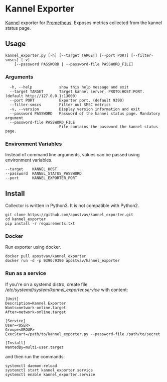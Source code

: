 # Kannel Exporter

[Kannel](http://www.kannel.org) exporter for [Prometheus](https://prometheus.io). Exposes metrics collected from the kannel status page.

## Usage
```
kannel_exporter.py [-h] [--target TARGET] [--port PORT] [--filter-smscs] [-v]
    [--password PASSWORD | --password-file PASSWORD_FILE]
```

### Arguments
```
  -h, --help            show this help message and exit
  --target TARGET       Target kannel server, PROTO:HOST:PORT. (default http://127.0.0.1:13000)
  --port PORT           Exporter port. (default 9390)
  --filter-smscs        Filter out SMSC metrics
  -v, --version         Display version information and exit
  --password PASSWORD   Password of the kannel status page. Mandatory argument
  --password-file PASSWORD_FILE
                        File contains the password the kannel status page.
```

### Environment Variables
Instead of command line arguments, values can be passed using environment variables.
```
--target    KANNEL_HOST
--password  KANNEL_STATUS_PASSWORD
--port      KANNEL_EXPORTER_PORT
```

## Install
Collector is written in Python3. It is not compatible with Python2.

```
git clone https://github.com/apostvav/kannel_exporter.git
cd kannel_exporter
pip install -r requirements.txt
```

### Docker
Run exporter using docker.
```
docker pull apostvav/kannel_exporter
docker run -d -p 9390:9390 apostvav/kannel_exporter
```

### Run as a service
If you're on a systemd distro, create file */etc/systemd/system/kannel_exporter.service* with content:
```
[Unit]
Description=Kannel Exporter
Wants=network-online.target
After=network-online.target

[Service]
User=<USER>
Group=<GROUP>
ExecStart=/path/to/kannel_exporter.py --password-file /path/to/secret

[Install]
WantedBy=multi-user.target
```
and then run the commands:
```
systemctl daemon-reload
systemctl start kannel_exporter.service
systemctl enable kannel_exporter.service
```
